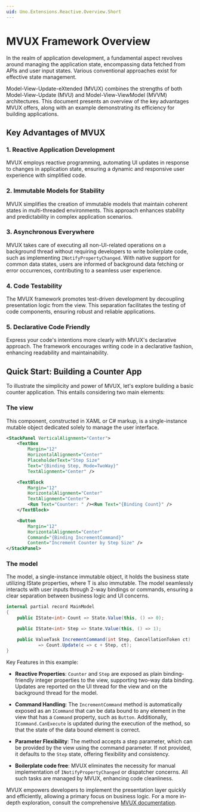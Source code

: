 ```yaml
---
uid: Uno.Extensions.Reactive.Overview.Short
---
```


# MVUX Framework Overview

In the realm of application development, a fundamental aspect revolves around managing the application state, encompassing data fetched from APIs and user input states. Various conventional approaches exist for effective state management.

Model-View-Update-eXtended (MVUX) combines the strengths of both Model-View-Update (MVU) and Model-View-ViewModel (MVVM) architectures. This document presents an overview of the key advantages MVUX offers, along with an example demonstrating its efficiency for building applications.

## Key Advantages of MVUX
### 1. Reactive Application Development

MVUX employs reactive programming, automating UI updates in response to changes in application state, ensuring a dynamic and responsive user experience with simplified code.

### 2. Immutable Models for Stability

MVUX simplifies the creation of immutable models that maintain coherent states in multi-threaded environments. This approach enhances stability and predictability in complex application scenarios.

### 3. Asynchronous Everywhere

MVUX takes care of executing all non-UI-related operations on a background thread without requiring developers to write boilerplate code, such as implementing `INotifyPropertyChanged`. With native support for common data states, users are informed of background data fetching or error occurrences, contributing to a seamless user experience.

### 4. Code Testability

The MVUX framework promotes test-driven development by decoupling presentation logic from the view. This separation facilitates the testing of code components, ensuring robust and reliable applications.

### 5. Declarative Code Friendly

Express your code's intentions more clearly with MVUX's declarative approach. The framework encourages writing code in a declarative fashion, enhancing readability and maintainability.

## Quick Start: Building a Counter App

To illustrate the simplicity and power of MVUX, let's explore building a basic counter application. This entails considering two main elements:

### The view
This component, constructed in XAML or C# markup, is a single-instance mutable object dedicated solely to manage the user interface.


```xml
<StackPanel VerticalAlignment="Center">
	<TextBox
		Margin="12"
		HorizontalAlignment="Center"
		PlaceholderText="Step Size"
		Text="{Binding Step, Mode=TwoWay}"
		TextAlignment="Center" />

	<TextBlock
		Margin="12"
		HorizontalAlignment="Center"
		TextAlignment="Center">
		<Run Text="Counter: " /><Run Text="{Binding Count}" />
	</TextBlock>

	<Button
		Margin="12"
		HorizontalAlignment="Center"
		Command="{Binding IncrementCommand}"
		Content="Increment Counter by Step Size" />
</StackPanel>
```

### The model
The model, a single-instance immutable object, it holds the business state utilizing IState<T> properties, where T is also immutable. The model seamlessly interacts with user inputs through 2-way bindings or commands, ensuring a clear separation between business logic and UI concerns.

```csharp
internal partial record MainModel
{
    public IState<int> Count => State.Value(this, () => 0);

    public IState<int> Step => State.Value(this, () => 1);

    public ValueTask IncrementCommand(int Step, CancellationToken ct)
            => Count.Update(c => c + Step, ct);
}
```

Key Features in this example:

* **Reactive Properties**: `Counter` and `Step` are exposed as plain binding-friendly integer properties to the view, supporting two-way data binding. Updates are reported on the UI thread for the view and on the background thread for the model.

* **Command Handling**: The `IncrementCommand` method is automatically exposed as an `ICommand`  that can be data bound to any element in the view that has a `Command` property, such as `Button`. Additionally, `ICommand.CanExecute` is updated during the execution of the method, so that the state of the data bound element is correct.

* **Parameter Flexibility**: The method accepts a step parameter, which can be provided by the view using the command parameter. If not provided, it defaults to the `Step` state, offering flexibility and consistency.

* **Boilerplate code free**: MVUX eliminates the necessity for manual implementation of `INotifyPropertyChanged` or dispatcher concerns. All such tasks are managed by MVUX, enhancing code cleanliness.

MVUX empowers developers to implement the presentation layer quickly and efficiently, allowing a primary focus on business logic. For a more in-depth exploration, consult the comprehensive [MVUX documentation](xref:Overview.Mvux.Overview).
